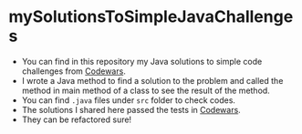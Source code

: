 # mySolutionsToSimpleJavaChallenges

- You can find in this repository my Java solutions to simple code challenges from [Codewars](www.codewars.com).
- I wrote a Java method to find a solution to the problem and called the method in main method
of a class to see the result of the method.
- You can find `.java` files under `src` folder to check codes.
- The solutions I shared here passed the tests in [Codewars](www.codewars.com).
- They can be refactored sure!
